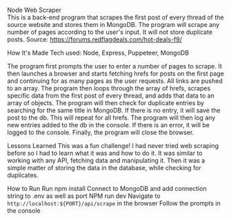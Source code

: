 Node Web Scraper <br />
This is a back-end program that scrapes the first post of every thread of the source website and stores them in MongoDB. 
The program will scrape any number of pages according to the user's input. It will not store duplicate posts.
Source: https://forums.redflagdeals.com/hot-deals-f9/

How It's Made
Tech used: Node, Express, Puppeteer, MongoDB

The program first prompts the user to enter a number of pages to scrape. It then launches a browser and starts fetching hrefs for posts on the first page and continuing for as many pages as the user requests. 
All links are pushed to an array. The program then loops through the array of hrefs, scrapes specific data from the first post of every thread, and adds that data to an array of objects. 
The program will then check for duplicate entries by searching for the same title in MongoDB. If there is no entry, it will save the post to the db. This will repeat for all hrefs. 
The program will then log any new entries added to the db in the console. If there is an error, it will be logged to the console. Finally, the program will close the browser.

Lessons Learned
This was a fun challenge! I had never tried web scraping before so I had to learn what it was and how to do it. It was similar to working with any API, fetching data and manipulating it. Then it was a simple matter of 
storing the data in the database, while checking for duplicates. 

How to Run
Run npm install
Connect to MongoDB and add connection string to .env as well as port
NPM run dev
Navigate to `http://localhost:${PORT}/api/scrape` in the browser
Follow the prompts in the console
